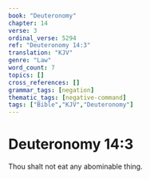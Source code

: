 ```yaml
---
book: "Deuteronomy"
chapter: 14
verse: 3
ordinal_verse: 5294
ref: "Deuteronomy 14:3"
translation: "KJV"
genre: "Law"
word_count: 7
topics: []
cross_references: []
grammar_tags: [negation]
thematic_tags: [negative-command]
tags: ["Bible","KJV","Deuteronomy"]
---
```


# Deuteronomy 14:3

Thou shalt not eat any abominable thing.
